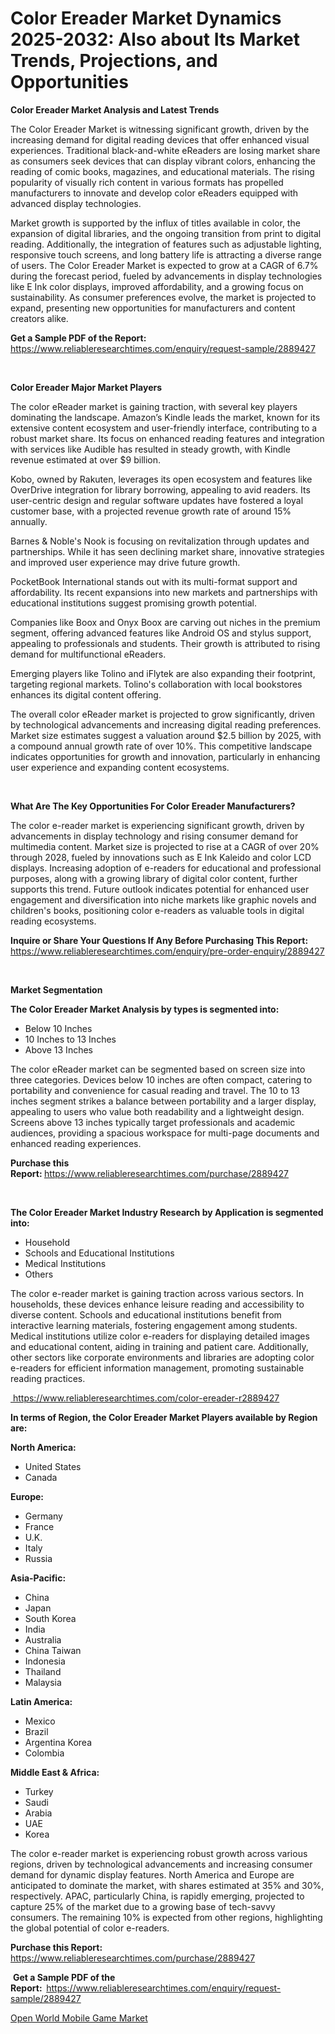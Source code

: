 <p><h1>Color Ereader Market Dynamics 2025-2032: Also about Its Market Trends, Projections, and Opportunities</h1></p><p><strong>Color Ereader Market Analysis and Latest Trends</strong></p>
<p><p>The Color Ereader Market is witnessing significant growth, driven by the increasing demand for digital reading devices that offer enhanced visual experiences. Traditional black-and-white eReaders are losing market share as consumers seek devices that can display vibrant colors, enhancing the reading of comic books, magazines, and educational materials. The rising popularity of visually rich content in various formats has propelled manufacturers to innovate and develop color eReaders equipped with advanced display technologies.</p><p>Market growth is supported by the influx of titles available in color, the expansion of digital libraries, and the ongoing transition from print to digital reading. Additionally, the integration of features such as adjustable lighting, responsive touch screens, and long battery life is attracting a diverse range of users. The Color Ereader Market is expected to grow at a CAGR of 6.7% during the forecast period, fueled by advancements in display technologies like E Ink color displays, improved affordability, and a growing focus on sustainability. As consumer preferences evolve, the market is projected to expand, presenting new opportunities for manufacturers and content creators alike.</p></p>
<p><strong>Get a Sample PDF of the Report:&nbsp;</strong> <a href="https://www.reliableresearchtimes.com/enquiry/request-sample/2889427?utm_campaign=2643&utm_medium=2&utm_source=Github&utm_content=ia&utm_term=14032025&utm_id=color-ereader">https://www.reliableresearchtimes.com/enquiry/request-sample/2889427</a></p>
<p>&nbsp;</p>
<p><strong>Color Ereader Major Market Players</strong></p>
<p><p>The color eReader market is gaining traction, with several key players dominating the landscape. Amazon’s Kindle leads the market, known for its extensive content ecosystem and user-friendly interface, contributing to a robust market share. Its focus on enhanced reading features and integration with services like Audible has resulted in steady growth, with Kindle revenue estimated at over $9 billion.</p><p>Kobo, owned by Rakuten, leverages its open ecosystem and features like OverDrive integration for library borrowing, appealing to avid readers. Its user-centric design and regular software updates have fostered a loyal customer base, with a projected revenue growth rate of around 15% annually.</p><p>Barnes & Noble's Nook is focusing on revitalization through updates and partnerships. While it has seen declining market share, innovative strategies and improved user experience may drive future growth.</p><p>PocketBook International stands out with its multi-format support and affordability. Its recent expansions into new markets and partnerships with educational institutions suggest promising growth potential.</p><p>Companies like Boox and Onyx Boox are carving out niches in the premium segment, offering advanced features like Android OS and stylus support, appealing to professionals and students. Their growth is attributed to rising demand for multifunctional eReaders.</p><p>Emerging players like Tolino and iFlytek are also expanding their footprint, targeting regional markets. Tolino's collaboration with local bookstores enhances its digital content offering.</p><p>The overall color eReader market is projected to grow significantly, driven by technological advancements and increasing digital reading preferences. Market size estimates suggest a valuation around $2.5 billion by 2025, with a compound annual growth rate of over 10%. This competitive landscape indicates opportunities for growth and innovation, particularly in enhancing user experience and expanding content ecosystems.</p></p>
<p>&nbsp;</p>
<p><strong>What Are The Key Opportunities For Color Ereader Manufacturers?</strong></p>
<p><p>The color e-reader market is experiencing significant growth, driven by advancements in display technology and rising consumer demand for multimedia content. Market size is projected to rise at a CAGR of over 20% through 2028, fueled by innovations such as E Ink Kaleido and color LCD displays. Increasing adoption of e-readers for educational and professional purposes, along with a growing library of digital color content, further supports this trend. Future outlook indicates potential for enhanced user engagement and diversification into niche markets like graphic novels and children's books, positioning color e-readers as valuable tools in digital reading ecosystems.</p></p>
<p><strong>Inquire or Share Your Questions If Any Before Purchasing This Report:</strong> <a href="https://www.reliableresearchtimes.com/enquiry/pre-order-enquiry/2889427?utm_campaign=2643&utm_medium=2&utm_source=Github&utm_content=ia&utm_term=14032025&utm_id=color-ereader">https://www.reliableresearchtimes.com/enquiry/pre-order-enquiry/2889427</a></p>
<p>&nbsp;</p>
<p><strong>Market Segmentation</strong></p>
<p><strong>The Color Ereader Market Analysis by types is segmented into:</strong></p>
<p><ul><li>Below 10 Inches</li><li>10 Inches to 13 Inches</li><li>Above 13 Inches</li></ul></p>
<p><p>The color eReader market can be segmented based on screen size into three categories. Devices below 10 inches are often compact, catering to portability and convenience for casual reading and travel. The 10 to 13 inches segment strikes a balance between portability and a larger display, appealing to users who value both readability and a lightweight design. Screens above 13 inches typically target professionals and academic audiences, providing a spacious workspace for multi-page documents and enhanced reading experiences.</p></p>
<p><strong>Purchase this Report:&nbsp;</strong><a href="https://www.reliableresearchtimes.com/purchase/2889427?utm_campaign=2643&utm_medium=2&utm_source=Github&utm_content=ia&utm_term=14032025&utm_id=color-ereader">https://www.reliableresearchtimes.com/purchase/2889427</a></p>
<p>&nbsp;</p>
<p><strong>The Color Ereader Market Industry Research by Application is segmented into:</strong></p>
<p><ul><li>Household</li><li>Schools and Educational Institutions</li><li>Medical Institutions</li><li>Others</li></ul></p>
<p><p>The color e-reader market is gaining traction across various sectors. In households, these devices enhance leisure reading and accessibility to diverse content. Schools and educational institutions benefit from interactive learning materials, fostering engagement among students. Medical institutions utilize color e-readers for displaying detailed images and educational content, aiding in training and patient care. Additionally, other sectors like corporate environments and libraries are adopting color e-readers for efficient information management, promoting sustainable reading practices.</p></p>
<p><a href="https://www.reliableresearchtimes.com/color-ereader-r2889427?utm_campaign=2643&utm_medium=2&utm_source=Github&utm_content=ia&utm_term=14032025&utm_id=color-ereader">&nbsp;https://www.reliableresearchtimes.com/color-ereader-r2889427</a></p>
<p><strong>In terms of Region, the Color Ereader Market Players available by Region are:</strong></p>
<p>
    <p> <strong> North America: </strong>
        <ul>
            <li>United States</li>
            <li>Canada</li>
        </ul>
        </p> 
    <p> <strong> Europe: </strong>
        <ul>
            <li>Germany</li>
            <li>France</li>
            <li>U.K.</li>
            <li>Italy</li>
            <li>Russia</li>
        </ul>
        </p> 
    <p> <strong> Asia-Pacific: </strong>
        <ul>
            <li>China</li>
            <li>Japan</li>
            <li>South Korea</li>
            <li>India</li>
            <li>Australia</li>
            <li>China Taiwan</li>
            <li>Indonesia</li>
            <li>Thailand</li>
            <li>Malaysia</li>
        </ul>
        </p> 
    <p> <strong> Latin America: </strong>
        <ul>
            <li>Mexico</li>
            <li>Brazil</li>
            <li>Argentina Korea</li>
            <li>Colombia</li>
        </ul>
        </p> 
    <p> <strong> Middle East & Africa: </strong>
        <ul>
            <li>Turkey</li>
            <li>Saudi</li>
            <li>Arabia</li>
            <li>UAE</li>
            <li>Korea</li>
        </ul>
    </p>
    </p>
<p><p>The color e-reader market is experiencing robust growth across various regions, driven by technological advancements and increasing consumer demand for dynamic display features. North America and Europe are anticipated to dominate the market, with shares estimated at 35% and 30%, respectively. APAC, particularly China, is rapidly emerging, projected to capture 25% of the market due to a growing base of tech-savvy consumers. The remaining 10% is expected from other regions, highlighting the global potential of color e-readers.</p></p>
<p><strong>Purchase this Report: </strong><a href="https://www.reliableresearchtimes.com/purchase/2889427?utm_campaign=2643&utm_medium=2&utm_source=Github&utm_content=ia&utm_term=14032025&utm_id=color-ereader">https://www.reliableresearchtimes.com/purchase/2889427</a></p>
<p>&nbsp;<strong>Get a Sample PDF of the Report:&nbsp;&nbsp;</strong><a href="https://www.reliableresearchtimes.com/enquiry/request-sample/2889427?utm_campaign=2643&utm_medium=2&utm_source=Github&utm_content=ia&utm_term=14032025&utm_id=color-ereader">https://www.reliableresearchtimes.com/enquiry/request-sample/2889427</a></p>
<p><strong></strong></p>
<p><p><a href="https://github.com/suleimannichelle7/Market-Research-Report-List-1/blob/main/open-world-mobile-game-market.md?utm_campaign=2643&utm_medium=2&utm_source=Github&utm_content=ia&utm_term=14032025&utm_id=color-ereader">Open World Mobile Game Market</a></p></p>